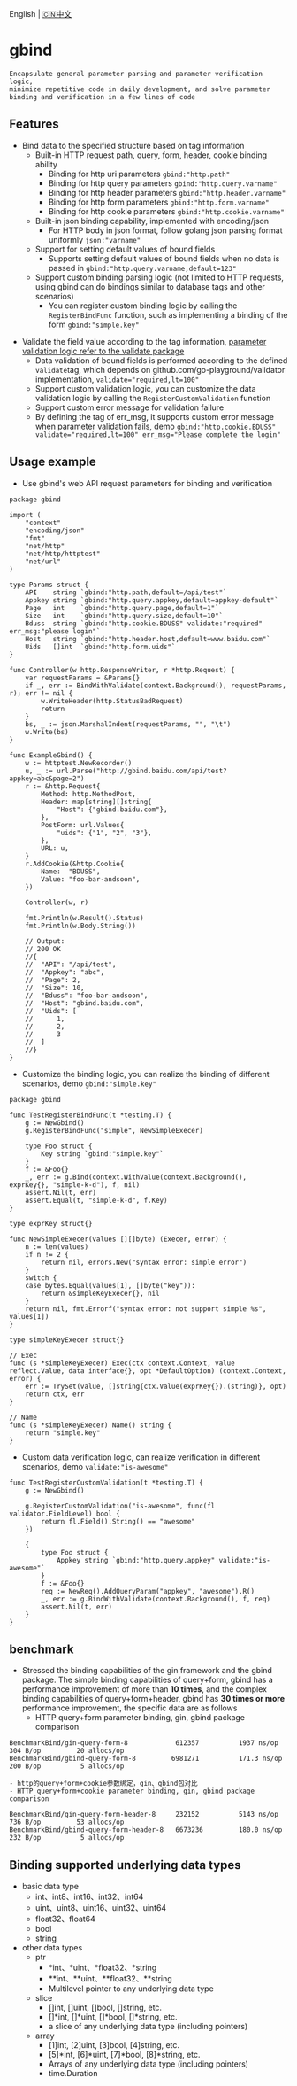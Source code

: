 English | [🇨🇳中文](README_ZH.md)
# gbind
	Encapsulate general parameter parsing and parameter verification logic, 
	minimize repetitive code in daily development, and solve parameter binding and verification in a few lines of code


## Features
+ Bind data to the specified structure based on tag information
	- Built-in HTTP request path, query, form, header, cookie binding ability
		- Binding for http uri parameters  `gbind:"http.path"`
		- Binding for http query parameters `gbind:"http.query.varname"`
		- Binding for http header parameters  `gbind:"http.header.varname"`
		- Binding for http form parameters `gbind:"http.form.varname"`
		- Binding for http cookie parameters `gbind:"http.cookie.varname"`
	- Built-in json binding capability, implemented with encoding/json
		- For HTTP body in json format, follow golang json parsing format uniformly `json:"varname"`
	- Support for setting default values of bound fields
		- Supports setting default values of bound fields when no data is passed in `gbind:"http.query.varname,default=123"`
	- Support custom binding parsing logic (not limited to HTTP requests, using gbind can do bindings similar to database tags and other scenarios)
		- You can register custom binding logic by calling the `RegisterBindFunc` function, such as implementing a binding of the form `gbind:"simple.key"`

- Validate the field value according to the tag information, [parameter validation logic refer to the validate package](https://pkg.go.dev/gopkg.in/go-playground/validator.v9	)
	- Data validation of bound fields is performed according to the defined `validate`tag, which depends on github.com/go-playground/validator implementation, `validate="required,lt=100"`
	- Support custom validation logic, you can customize the data validation logic by calling the `RegisterCustomValidation` function
	- Support custom error message for validation failure
	- By defining the tag of err_msg, it supports custom error message when parameter validation fails, demo `gbind:"http.cookie.BDUSS" validate="required,lt=100" err_msg="Please complete the login"`
## Usage example
- Use gbind's web API request parameters for binding and verification

```golang
package gbind

import (
	"context"
	"encoding/json"
	"fmt"
	"net/http"
	"net/http/httptest"
	"net/url"
)

type Params struct {
	API    string `gbind:"http.path,default=/api/test"`
	Appkey string `gbind:"http.query.appkey,default=appkey-default"`
	Page   int    `gbind:"http.query.page,default=1"`
	Size   int    `gbind:"http.query.size,default=10"`
	Bduss  string `gbind:"http.cookie.BDUSS" validate:"required" err_msg:"please login"`
	Host   string `gbind:"http.header.host,default=www.baidu.com"`
	Uids   []int  `gbind:"http.form.uids"`
}

func Controller(w http.ResponseWriter, r *http.Request) {
	var requestParams = &Params{}
	if _, err := BindWithValidate(context.Background(), requestParams, r); err != nil {
		w.WriteHeader(http.StatusBadRequest)
		return
	}
	bs, _ := json.MarshalIndent(requestParams, "", "\t")
	w.Write(bs)
}

func ExampleGbind() {
	w := httptest.NewRecorder()
	u, _ := url.Parse("http://gbind.baidu.com/api/test?appkey=abc&page=2")
	r := &http.Request{
		Method: http.MethodPost,
		Header: map[string][]string{
			"Host": {"gbind.baidu.com"},
		},
		PostForm: url.Values{
			"uids": {"1", "2", "3"},
		},
		URL: u,
	}
	r.AddCookie(&http.Cookie{
		Name:  "BDUSS",
		Value: "foo-bar-andsoon",
	})

	Controller(w, r)

	fmt.Println(w.Result().Status)
	fmt.Println(w.Body.String())

	// Output:
	// 200 OK
	//{
	//	"API": "/api/test",
	//	"Appkey": "abc",
	//	"Page": 2,
	//	"Size": 10,
	//	"Bduss": "foo-bar-andsoon",
	//	"Host": "gbind.baidu.com",
	//	"Uids": [
	//		1,
	//		2,
	//		3
	//	]
	//}
}
```
- Customize the binding logic, you can realize the binding of different scenarios, demo `gbind:"simple.key"`
```golang
package gbind

func TestRegisterBindFunc(t *testing.T) {
	g := NewGbind()
	g.RegisterBindFunc("simple", NewSimpleExecer)

	type Foo struct {
		Key string `gbind:"simple.key"`
	}
	f := &Foo{}
	_, err := g.Bind(context.WithValue(context.Background(), exprKey{}, "simple-k-d"), f, nil)
	assert.Nil(t, err)
	assert.Equal(t, "simple-k-d", f.Key)	
}

type exprKey struct{}

func NewSimpleExecer(values [][]byte) (Execer, error) {
	n := len(values)
	if n != 2 {
		return nil, errors.New("syntax error: simple error")
	}
	switch {
	case bytes.Equal(values[1], []byte("key")):
		return &simpleKeyExecer{}, nil
	}
	return nil, fmt.Errorf("syntax error: not support simple %s", values[1])
}

type simpleKeyExecer struct{}

// Exec
func (s *simpleKeyExecer) Exec(ctx context.Context, value reflect.Value, data interface{}, opt *DefaultOption) (context.Context, error) {
	err := TrySet(value, []string{ctx.Value(exprKey{}).(string)}, opt)
	return ctx, err
}

// Name
func (s *simpleKeyExecer) Name() string {
	return "simple.key"
}

```
- Custom data verification logic, can realize verification in different scenarios, demo `validate:"is-awesome"`
```golang
func TestRegisterCustomValidation(t *testing.T) {
	g := NewGbind()

	g.RegisterCustomValidation("is-awesome", func(fl validator.FieldLevel) bool {
		return fl.Field().String() == "awesome"
	})

	{
		type Foo struct {
			Appkey string `gbind:"http.query.appkey" validate:"is-awesome"`
		}
		f := &Foo{}
		req := NewReq().AddQueryParam("appkey", "awesome").R()
		_, err := g.BindWithValidate(context.Background(), f, req)
		assert.Nil(t, err)
	}
}
```

## benchmark
+ Stressed the binding capabilities of the gin framework and the gbind package. The simple binding capabilities of query+form, gbind has a performance improvement of more than **10 times**, and the complex binding capabilities of query+form+header, gbind has **30 times or more** performance improvement, the specific data are as follows
	- HTTP query+form parameter binding, gin, gbind package comparison
```	
BenchmarkBind/gin-query-form-8         	  612357	      1937 ns/op	     304 B/op	      20 allocs/op
BenchmarkBind/gbind-query-form-8       	 6981271	      171.3 ns/op	     200 B/op	       5 allocs/op
```

	- http的query+form+cookie参数绑定，gin、gbind包对比
	- HTTP query+form+cookie parameter binding, gin, gbind package comparison
```
BenchmarkBind/gin-query-form-header-8  	  232152	      5143 ns/op	     736 B/op	      53 allocs/op
BenchmarkBind/gbind-query-form-header-8   6673236	      180.0 ns/op	     232 B/op	       5 allocs/op	
```

## Binding supported underlying data types
+ basic data type
	- int、int8、int16、int32、int64
	- uint、uint8、uint16、uint32、uint64
	- float32、float64
	- bool
	- string
+ other data types	
	- ptr
		- *int、*uint、*float32、*string
		- **int、**uint、**float32、**string
		- Multilevel pointer to any underlying data type
	- slice
		- []int, []uint, []bool, []string, etc.
		- []*int, []*uint, []*bool, []*string, etc.
		- a slice of any underlying data type (including pointers)
	- array
		- [1]int, [2]uint, [3]bool, [4]string, etc.
		- [5]*int, [6]*uint, [7]*bool, [8]*string, etc.
		- Arrays of any underlying data type (including pointers)
		- time.Duration

